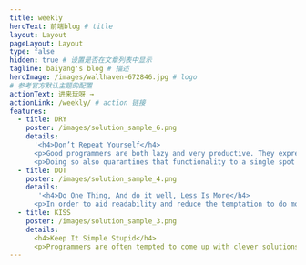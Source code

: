 ```yaml
---
title: weekly 
heroText: 前端blog # title
layout: Layout
pageLayout: Layout
type: false
hidden: true # 设置是否在文章列表中显示
tagline: baiyang's blog # 描述
heroImage: /images/wallhaven-672846.jpg # logo
# 参考官方默认主题的配置
actionText: 进来玩呀 →  
actionLink: /weekly/ # action 链接
features:
  - title: DRY
    poster: /images/solution_sample_6.png
    details: 
      '<h4>Don’t Repeat Yourself</h4>
      <p>Good programmers are both lazy and very productive. They express a lot of functionality in very little code. Once you have established a pattern for something that gets repeated again in the code, it’s time to write a function, object, or module that encapsulates that pattern so that it can be easily reused.</p>
      <p>Doing so also quarantines that functionality to a single spot in the code base, so that if you later find something wrong with the code or the algorithm, you only have to fix it in one place.</p>'
  - title: DOT
    poster: /images/solution_sample_4.png
    details:
       '<h4>Do One Thing, And do it well, Less Is More</h4>
      <p>In order to aid readability and reduce the temptation to do more than one thing, functions should be as short as possible: Just enough code to do the one thing they were made to do, and no more. In most cases, functions should be just a handful of lines long. If they run much longer, consider breaking out subtasks and data into separate functions and objects.</p>'
  - title: KISS
    poster: /images/solution_sample_3.png
    details:
      <h4>Keep It Simple Stupid</h4>
      <p>Programmers are often tempted to come up with clever solutions to problems. That’s a good thing, of course, but sometimes programmers are too clever, and the solutions are cryptic. This tends to happen when a single line of code is used to accomplish more than a single atomic goal.</p>
---
```



